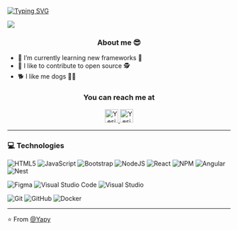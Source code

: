 
[![Typing SVG](https://readme-typing-svg.herokuapp.com?size=29&duration=4000&color=6F8EE3&lines=Hi+%F0%9F%91%8B%2C+I'm+Yesid+Poveda+;%F0%9F%91%A9%E2%80%8D%F0%9F%92%BB++Welcome+to+my+repository+)](https://git.io/typing-svg)

![](https://komarev.com/ghpvc/?username=yesialexanderpoveda&color=yellowgreen) <h3 align="center" >About me 😎</h3>




  - 🌱 I’m currently learning new frameworks 🌱
  - 👐 I like to contribute to open source 🕵️
  - 🐕 I like me dogs 🐶🦮
 


<h3 align="center" >You can reach me at</h3>


<p align="center">

  <a href="https://www.linkedin.com/in/yesidpoveda/">
    <img src="https://www.vectorlogo.zone/logos/linkedin/linkedin-icon.svg" alt="Yesid Poveda LinkedIn Profile" height="30" width="30">
  </a>

  <a href="https://twitter.com/yapyDev">
    <img src="https://www.vectorlogo.zone/logos/twitter/twitter-icon.svg" alt="Yesid Poveda Twitter Profile" height="30" width="30">
  </a>

</p>


---

### 💻 Technologies
![HTML5](https://img.shields.io/badge/html5-%23E34F26.svg?style=for-the-badge&logo=html5&logoColor=white)
![JavaScript](https://img.shields.io/badge/javascript-%23323330.svg?style=for-the-badge&logo=javascript&logoColor=%23F7DF1E)
![Bootstrap](https://img.shields.io/badge/bootstrap-%23563D7C.svg?style=for-the-badge&logo=bootstrap&logoColor=white)
![NodeJS](https://img.shields.io/badge/node.js-6DA55F?style=for-the-badge&logo=node.js&logoColor=white)
![React](https://img.shields.io/badge/react-%2320232a.svg?style=for-the-badge&logo=react&logoColor=%2361DAFB)
![NPM](https://img.shields.io/badge/NPM-%23000000.svg?style=for-the-badge&logo=npm&logoColor=white)
![Angular](https://www.vectorlogo.zone/logos/angular/angular-icon.svg)
![Nest](https://www.vectorlogo.zone/logos/nestjs/nestjs-icon.svg)

![Figma](https://img.shields.io/badge/figma-%23F24E1E.svg?style=for-the-badge&logo=figma&logoColor=white)
![Visual Studio Code](https://img.shields.io/badge/Visual%20Studio%20Code-0078d7.svg?style=for-the-badge&logo=visual-studio-code&logoColor=white)
![Visual Studio](https://img.shields.io/badge/Visual%20Studio-5C2D91.svg?style=for-the-badge&logo=visual-studio&logoColor=white)

![Git](https://img.shields.io/badge/git-%23F05033.svg?style=for-the-badge&logo=git&logoColor=white)
![GitHub](https://img.shields.io/badge/github-%23121011.svg?style=for-the-badge&logo=github&logoColor=white)
![Docker](https://www.vectorlogo.zone/logos/docker/docker-icon.svg)

---

⭐️ From [@Yapy](https://github.com/yesialexanderpoveda)
